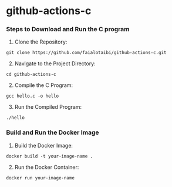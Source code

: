# github-actions-c

### Steps to Download and Run the C program
1. Clone the Repository:

```
git clone https://github.com/faialotaibi/github-actions-c.git
```

2. Navigate to the Project Directory:

```
cd github-actions-c
```

2. Compile the C Program:

```
gcc hello.c -o hello
```


3. Run the Compiled Program:

```
./hello
```

### Build and Run the Docker Image

1. Build the Docker Image:

```
docker build -t your-image-name .
```

2. Run the Docker Container:

```
docker run your-image-name
```
